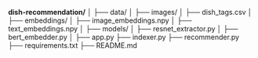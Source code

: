 ******dish-recommendation/******
│
├── data/
│   ├── images/
│   ├── dish_tags.csv
│
├── embeddings/
│   ├── image_embeddings.npy
│   ├── text_embeddings.npy
│
├── models/
│   ├── resnet_extractor.py
│   ├── bert_embedder.py
│
├── app.py
├── indexer.py
├── recommender.py
├── requirements.txt
├── README.md
